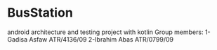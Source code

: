 # BusStation
android architecture and testing project with kotlin
Group members:
1-Gadisa Asfaw  ATR/4136/09
2-Ibrahim Abas  ATR/0799/09

